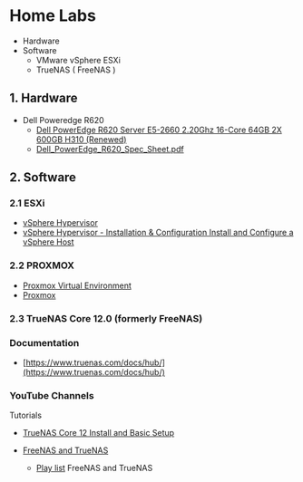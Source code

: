 # Home Labs

* Hardware
* Software
  * VMware vSphere ESXi
  * TrueNAS ( FreeNAS )

## 1. Hardware

* Dell Poweredge R620
  * [Dell PowerEdge R620 Server E5-2660 2.20Ghz 16-Core 64GB 2X 600GB H310 (Renewed)](https://www.amazon.com/gp/product/B07RFN9DL4/ref=ppx_yo_dt_b_asin_title_o00_s00?ie=UTF8&psc=1)
  * [Dell_PowerEdge_R620_Spec_Sheet.pdf](Dell_PowerEdge_R620_Spec_Sheet.pdf)

## 2. Software

### 2.1 ESXi

* [vSphere Hypervisor](https://www.vmware.com/products/vsphere-hypervisor.html)
* [vSphere Hypervisor - Installation & Configuration
Install and Configure a vSphere Host](https://www.vmware.com/products/vsphere-hypervisor.html)

### 2.2 PROXMOX

* [Proxmox Virtual Environment](https://www.proxmox.com/en/proxmox-ve)
* [Proxmox](https://www.proxmox.com/en/)

### 2.3 TrueNAS Core 12.0 (formerly FreeNAS)

### Documentation

* [https://www.truenas.com/docs/hub/](https://www.truenas.com/docs/hub/)

### YouTube Channels

Tutorials

* [TrueNAS Core 12 Install and Basic Setup](https://www.truenas.com/docs/hub/)

* [FreeNAS and TrueNAS](https://www.youtube.com/channel/UC5IMpS_PUb-3YDdLoH4XprA)
  * [Play list](https://www.youtube.com/watch?v=GjalxUIu4MA&list=PLgKBSCAcGA57juSDNE09bc7Ub491DIFVj) 
FreeNAS and TrueNAS
